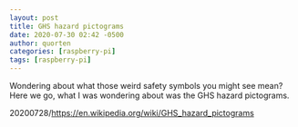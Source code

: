 ```yaml
---
layout: post
title: GHS hazard pictograms
date: 2020-07-30 02:42 -0500
author: quorten
categories: [raspberry-pi]
tags: [raspberry-pi]
---
```


Wondering about what those weird safety symbols you might see mean?
Here we go, what I was wondering about was the GHS hazard pictograms.

20200728/https://en.wikipedia.org/wiki/GHS_hazard_pictograms
